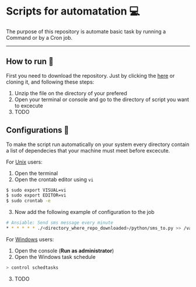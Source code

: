 # Scripts for automatation :computer:

The purpose of this repository is automate basic task by running a Command or by a Cron job.

___

## How to run :beginner:

First you need to download the repository. Just by clicking the [here](https://www.github.com/xsami/scripts/archive/master.zip) or cloning it, and following these steps:

1. Unzip the file on the directory of your prefered
2. Open your terminal or console and go to the directory of script you want to excecute
3. TODO


## Configurations :hammer:

To make the script run automatically on your system every directory contain a list of dependecies that your machine must meet before excecute.

For [Unix](https://en.wikipedia.org/wiki/Unix) users:
1. Open the terminal
2. Open the crontab editor using `vi`
```sh
$ sudo export VISUAL=vi
$ sudo export EDITOR=vi
$ sudo crontab -e
```
3. Now add the following example of configuration to the job
```sh
# Ansiable: Send sms message every minute
* * * * * * ./<directory_where_repo_downloaded>/python/sms_to.py >> /var/log/sms_to.log 2>&1
```

For [Windows](https://en.wikipedia.org/wiki/Microsoft_Windows) users:

1. Open the console (**Run as administrator**)
2. Open the Windows task schedule 
```sh
> control schedtasks
```
3. TODO